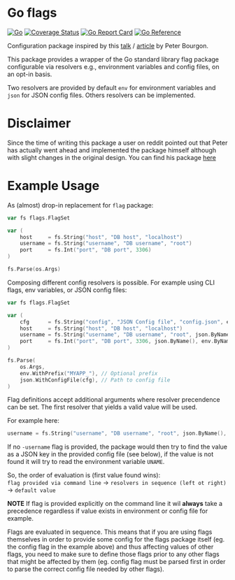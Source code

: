 # Go flags

[![Go](https://github.com/aneshas/flags/actions/workflows/go.yml/badge.svg)](https://github.com/aneshas/flags/actions/workflows/go.yml)
[![Coverage Status](https://coveralls.io/repos/github/aneshas/flags/badge.svg?branch=trunk)](https://coveralls.io/github/aneshas/flags?branch=trunk)
[![Go Report Card](https://goreportcard.com/badge/github.com/aneshas/flags)](https://goreportcard.com/report/github.com/aneshas/flags)
[![Go Reference](https://pkg.go.dev/badge/github.com/aneshas/flags.svg)](https://pkg.go.dev/github.com/aneshas/flags)

Configuration package inspired by this [talk](https://www.youtube.com/watch?v=PTE4VJIdHPg) / [article](https://peter.bourgon.org/go-for-industrial-programming/) by Peter Bourgon.

This package provides a wrapper of the Go standard library flag package configurable via resolvers e.g., environment variables and config files, on an opt-in basis.

Two resolvers are provided by default `env` for environment variables and `json` for JSON config files. Others resolvers can be implemented.

# Disclaimer
Since the time of writing this package a user on reddit pointed out that Peter has actually went ahead and implemented the package himself although with slight changes in the original design. You can find his package [here](https://pkg.go.dev/github.com/peterbourgon/ff/v3#section-readme)

# Example Usage

As (almost) drop-in replacement for `flag` package:

```go
var fs flags.FlagSet

var (
	host     = fs.String("host", "DB host", "localhost")
	username = fs.String("username", "DB username", "root")
	port     = fs.Int("port", "DB port", 3306)
)

fs.Parse(os.Args)
```

Composing different config resolvers is possible. For example using CLI flags, env variables, or JSON config files:

```go
var fs flags.FlagSet

var (
	cfg      = fs.String("config", "JSON Config file", "config.json", env.ByName())
	host     = fs.String("host", "DB host", "localhost")
	username = fs.String("username", "DB username", "root", json.ByName(), env.Named("UNAME"))
	port     = fs.Int("port", "DB port", 3306, json.ByName(), env.ByName())
)

fs.Parse(
	os.Args,
	env.WithPrefix("MYAPP_"), // Optional prefix
	json.WithConfigFile(cfg), // Path to config file
)
```

Flag definitions accept additional arguments where resolver precendence can be set. The first resolver that yields a valid value will be used.

For example here:

```go
username = fs.String("username", "DB username", "root", json.ByName(), env.Named("UNAME"))
```

If no `-username` flag is provided, the package would then try to find the value as a JSON key in the provided config file (see below), if the value is not found it will try to read the environment variable `UNAME`.

So, the order of evaluation is (first value found wins):\
`flag provided via command line` -> `resolvers in sequence (left ot right)` -> `default value`

**NOTE** If flag is provided explicitly on the command line it wil **always** take a precedence regardless if value exists in environment or config file for example.

Flags are evaluated in sequence. This means that if you are using flags themselves in order to provide some config for the flags package itself (eg. the config flag in the example above) and thus affecting values of other flags, you need to make sure to define those flags prior to any other flags that might be affected by them (eg. config flag must be parsed first in order to parse the correct config file needed by other flags).

